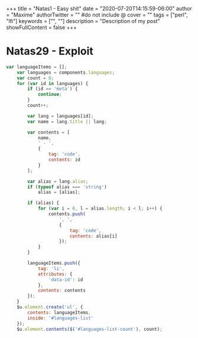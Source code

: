 +++
title = "Natas1 - Easy shit"
date = "2020-07-20T14:15:59-06:00"
author = "Maxime"
authorTwitter = "" #do not include @
cover = ""
tags = ["perl", "lfi"]
keywords = ["", ""]
description = "Description of my post"
showFullContent = false
+++


# Natas29 - Exploit
```javascript
var languageItems = [];
	var languages = components.languages;
	var count = 0;
	for (var id in languages) {
		if (id == 'meta') {
			continue;
		}
		count++;

		var lang = languages[id];
		var name = lang.title || lang;

		var contents = [
			name,
			' - ',
			{
				tag: 'code',
				contents: id
			}
		];

		var alias = lang.alias;
		if (typeof alias === 'string')
			alias = [alias];

		if (alias) {
			for (var i = 0, l = alias.length; i < l; i++) {
				contents.push(
					', ',
					{
						tag: 'code',
						contents: alias[i]
					});
			}
		}

		languageItems.push({
			tag: 'li',
			attributes: {
				'data-id': id
			},
			contents: contents
		});
	}
	$u.element.create('ul', {
		contents: languageItems,
		inside: '#languages-list'
	});
	$u.element.contents($('#languages-list-count'), count);
```

